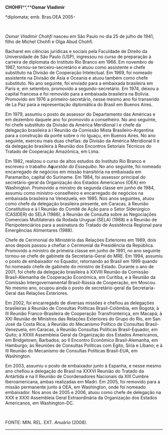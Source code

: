 **CHOHFI****,****Osmar Vladimir**

\*diplomata; emb. Bras.OEA 2005-

 

*Osmar Vladimir Chohfi* nasceu em São Paulo no dia 25 de julho de 1941,
filho de Michel Chohfi e Olga Abud Chohfi.

Bacharel em ciências jurídicas e sociais pela Faculdade de Direito da
Universidade de São Paulo (USP), ingressou no curso de preparação à
carreira de diplomata do Instituto Rio Branco em 1966. Em novembro de
1967, tornou-se terceiro-secretário e atuou como assistente e chefe
substituto na Divisão de Cooperação Intelectual. Em 1969, foi nomeado
assistente na Divisão de Ásia e Oceania e atuou também como chefe
substituto. No ano seguinte, foi enviado para a embaixada brasileira em
Paris e, em setembro, promovido a segundo-secretário. Em 1974, deixou a
capital francesa e foi removido para a embaixada brasileira na Bolívia.
Promovido em 1976 a primeiro-secretário, nesse mesmo ano foi transerido
de La Paz para a representação diplomática do Brasil em Buenos Aires.

Em 1979, assumiu o posto de assessor do Departamento das Américas e em
dezembro daquele ano foi promovido a conselheiro. No ano seguinte, foi
chefe substituto da Divisão da América Meridional I e chefe da delegação
brasileira à I Reunião da Comissão Mista Brasileiro-Argentina para a
construção da ponte sobre o rio Iguaçu, em Buenos Aires. No ano
seguinte, exerceu mais duas chefias: da Divisão da América Meridional II
e da delegação brasileira à Reunião dos Encontros Setoriais Técnicos do
Tratado de Cooperação Amazônica, em Lima.

Em 1982, realizou o curso de altos estudos do Instituto Rio Branco e
escreveu o trabalho *A**q**uestão do Essequibo*. No ano seguinte, foi
nomeado encarregado de negócios em missão transitória na embaixada em
Paramaribo, capital do Suriname. Em 1984, foi assessor principal do
secretário-geral da Organização dos Estados Americanos (OEA) em
Washington. Promovido a ministro de segunda classe em junho de 1984,
assumiu como ministro-conselheiro e encarregado de negócios na embaixada
brasileira na Venezuela, em 1985. Nos anos seguintes, atuou como chefe
da delegação brasileira presente, em Caracas, à Reunião Constitutiva e à
I Reunião do Comitê de Ação para o Setor Siderúrgico (CASIDER) do SELA
(1986), à Reunião de Consulta sobre as Negociações Comerciais
Multilaterais da Rodada Uruguai (SELA) (1988) e à Reunião de
Plenipotenciários para a assinatura do Tratado de Assistência Regional
para Emergências Alimentares (1988).

Chefe de Cerimonial do Ministério das Relações Exteriores em 1989, dois
anos depois passou a chefiar o Cerimonial da Presidência da República.
Promovido a ministro de primeira classe em junho de 1991, no ano
seguinte tornou-se chefe de gabinete da Secretaria-Geral do MRE. Em
1994, assumiu o posto de embaixador no Equador, retornando ao Brasil em
1999 quando foi nomeado chefe de gabinete do ministro de Estado. Durante
o ano de 2001, foi chefe da delegação brasileira à XXVIII Reunião da
Comissão Brasil-Alemanha de Cooperação Econômica, em Curitiba, e à
Reunião da Comissão Intergovernamental Brasil-Rússia de Cooperação, em
Moscou. No mesmo ano, ocupou ainda o posto de secretário-geral da
Secretaria-Geral das Relações Exteriores.

Em 2002, foi encarregado de diversas missões e chefiou as delegações
brasileiras à Reunião de Consultas Políticas Brasil-Colômbia, em Bogotá;
à III Reunião Franco-Brasileira de Cooperação Transfronteiriça, em
Macapá; à XXI Reunião de Ministros das Relações Exteriores do Grupo do
Rio, em San José da Costa Rica; à Reunião do Mecanismo Político de
Consultas Brasil-Venezuela, em Caracas, à Reunião Consultas Políticas
Brasil-Equador, em Quito; à XXXII Assembleia Geral da Organização dos
Estados Americanos, em Bridgetown, Barbados; ao II Encontro Econômico
Brasil-Alemanha, em Hamburgo; às Reuniões de Consultas Políticas com
Egito, Síria e Líbano; e à III Reunião do Mecanismo de Consultas
Políticas Brasil-EUA, em Washington.

Em 2003, assumiu o posto de embaixador junto à Espanha, e nesse mesmo
ano chefiou a delegação do Brasil na XXXVI Reunião do Tratado da
Antártida e na II Reunião de Coordenadores Nacionais da XIII Cumbre
Iberoamericana, ambas realizadas em Madri. Em 2005, foi removido para a
missão permanente junto à OEA, em Washington, onde foi nomeado
embaixador. Nos anos de 2005 e 2006, atuou como chefe de delegação na
XXX e XXXI Assembleia Geral Extraordinária da Organização dos Estados
Americanos, em Washington-DC.

 

FONTE: MIN. REL. EXT. *Anuário* (2008).

* * * * *
